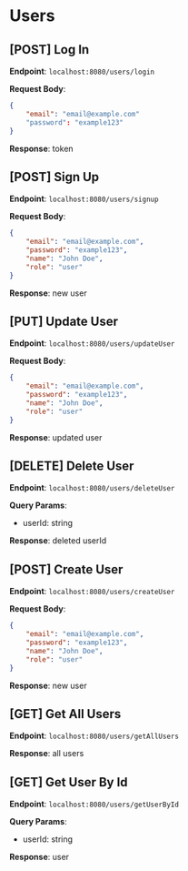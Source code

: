 # Users

## [POST] Log In
__Endpoint__: `localhost:8080/users/login`

__Request Body__:
```json
{
    "email": "email@example.com" 
    "password": "example123"
}
```

__Response__: token

## [POST] Sign Up
__Endpoint__: `localhost:8080/users/signup`

__Request Body__:
```json
{
    "email": "email@example.com",
    "password": "example123",
    "name": "John Doe",
    "role": "user"
}
```

__Response__: new user

## [PUT] Update User
__Endpoint__: `localhost:8080/users/updateUser`

__Request Body__:
```json
{
    "email": "email@example.com",
    "password": "example123",
    "name": "John Doe",
    "role": "user"
}
```

__Response__: updated user


## [DELETE] Delete User
__Endpoint__: `localhost:8080/users/deleteUser`

__Query Params__:
- userId: string

__Response__: deleted userId

## [POST] Create User
__Endpoint__: `localhost:8080/users/createUser`

__Request Body__:
```json
{
    "email": "email@example.com",
    "password": "example123",
    "name": "John Doe",
    "role": "user"
}
```
__Response__: new user

## [GET] Get All Users
__Endpoint__: `localhost:8080/users/getAllUsers`

__Response__: all users

## [GET] Get User By Id

__Endpoint__: `localhost:8080/users/getUserById`

__Query Params__:
- userId: string

__Response__: user


